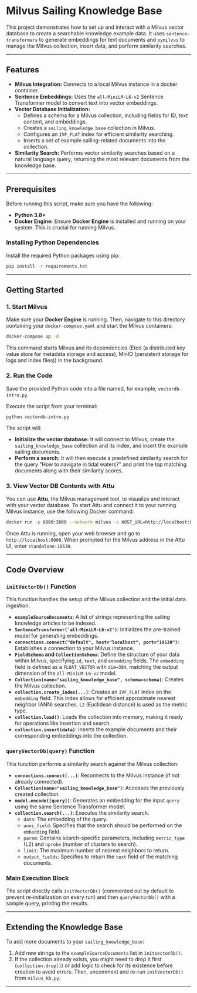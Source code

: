 # Milvus Sailing Knowledge Base

This project demonstrates how to set up and interact with a Milvus vector database to create a searchable knowledge example data. It uses `sentence-transformers` to generate embeddings for text documents and `pymilvus` to manage the Milvus collection, insert data, and perform similarity searches.

---

## Features

* **Milvus Integration:** Connects to a local Milvus instance in a docker container.
* **Sentence Embeddings:** Uses the `all-MiniLM-L6-v2` Sentence Transformer model to convert text into vector embeddings.
* **Vector Database Initialization:**
    * Defines a schema for a Milvus collection, including fields for ID, text content, and embeddings.
    * Creates a `sailing_knowledge_base` collection in Milvus.
    * Configures an `IVF_FLAT` index for efficient similarity searching.
    * Inserts a set of example sailing-related documents into the collection.
* **Similarity Search:** Performs vector similarity searches based on a natural language query, returning the most relevant documents from the knowledge base.

---

## Prerequisites

Before running this script, make sure you have the following:

* **Python 3.8+**
* **Docker Engine:** Ensure **Docker Engine** is installed and running on your system. This is crucial for running Milvus.

### Installing Python Dependencies

Install the required Python packages using pip:

```bash
pip install -r requirements.txt
```

---

## Getting Started

### 1. Start Milvus

Make sure your **Docker Engine** is running. Then, navigate to this directory containing your `docker-compose.yaml` and start the Milvus containers:

```bash
docker-compose up -d
```

This command starts Milvus and its dependencies (Etcd (a distributed key value store for metadata storage and access), MinIO (persistent storage for logs and index files)) in the background.

### 2. Run the Code

Save the provided Python code into a file named, for example, `vectordb-intro.py`.

Execute the script from your terminal:

```bash
python vectordb-intro.py
```

The script will:
* **Initialize the vector database:** It will connect to Milvus, create the `sailing_knowledge_base` collection and its index, and insert the example sailing documents.
* **Perform a search:** It will then execute a predefined similarity search for the query "How to navigate in tidal waters?" and print the top matching documents along with their similarity scores.

### 3. View Vector DB Contents with Attu

You can use **Attu**, the Milvus management tool, to visualize and interact with your vector database. To start Attu and connect it to your running Milvus instance, use the following Docker command:

```bash
docker run -p 8000:3000 --network milvus -e HOST_URL=http://localhost:8000 -e MILVUS_URL=standalone:19530 zilliz/attu:latest
```

Once Attu is running, open your web browser and go to `http://localhost:8000`. When prompted for the Milvus address in the Attu UI, enter `standalone:19530`.

---

## Code Overview

### `initVectorDb()` Function

This function handles the setup of the Milvus collection and the initial data ingestion:

* **`exampleSourceDocuments`**: A list of strings representing the sailing knowledge articles to be indexed.
* **`SentenceTransformer('all-MiniLM-L6-v2')`**: Initializes the pre-trained model for generating embeddings.
* **`connections.connect("default", host="localhost", port="19530")`**: Establishes a connection to your Milvus instance.
* **`FieldSchema` and `CollectionSchema`**: Define the structure of your data within Milvus, specifying `id`, `text`, and `embedding` fields. The `embedding` field is defined as a `FLOAT_VECTOR` with `dim=384`, matching the output dimension of the `all-MiniLM-L6-v2` model.
* **`Collection(name="sailing_knowledge_base", schema=schema)`**: Creates the Milvus collection.
* **`collection.create_index(...)`**: Creates an `IVF_FLAT` index on the `embedding` field. This index allows for efficient approximate nearest neighbor (ANN) searches. `L2` (Euclidean distance) is used as the metric type.
* **`collection.load()`**: Loads the collection into memory, making it ready for operations like insertion and search.
* **`collection.insert(data)`**: Inserts the example documents and their corresponding embeddings into the collection.

### `queryVectorDb(query)` Function

This function performs a similarity search against the Milvus collection:

* **`connections.connect(...)`**: Reconnects to the Milvus instance (if not already connected).
* **`Collection(name="sailing_knowledge_base")`**: Accesses the previously created collection.
* **`model.encode([query])`**: Generates an embedding for the input `query` using the same Sentence Transformer model.
* **`collection.search(...)`**: Executes the similarity search.
    * `data`: The embedding of the query.
    * `anns_field`: Specifies that the search should be performed on the `embedding` field.
    * `param`: Contains search-specific parameters, including `metric_type` (L2) and `nprobe` (number of clusters to search).
    * `limit`: The maximum number of nearest neighbors to return.
    * `output_fields`: Specifies to return the `text` field of the matching documents.

### Main Execution Block

The script directly calls `initVectorDb()` (commented out by default to prevent re-initialization on every run) and then `queryVectorDb()` with a sample query, printing the results.

---

## Extending the Knowledge Base

To add more documents to your `sailing_knowledge_base`:

1.  Add new strings to the `exampleSourceDocuments` list in `initVectorDb()`.
2.  If the collection already exists, you might need to drop it first (`collection.drop()`) or add logic to check for its existence before creation to avoid errors. Then, uncomment and re-run `initVectorDb()` from `milvus_kb.py`.

---